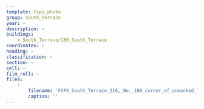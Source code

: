 ```yaml
---
template: fsps_photo
group: South_Terrace
year: ~
description: ~
buildings:
    - South_Terrace/180_South_Terrace
coordinates: ~
heading: ~
classification: ~
section: ~
cell: ~
film_roll: ~
files:
    -
        filename: 'FSPS_South_Terrace_216,_No._180_corner_of_unmarked_lane.png'
        caption: ''
---
```

